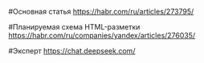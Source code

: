 #Основная статья
https://habr.com/ru/articles/273795/

#Планируемая схема HTML-разметки
https://habr.com/ru/companies/yandex/articles/276035/

#Эксперт
https://chat.deepseek.com/
